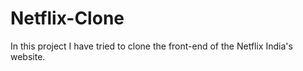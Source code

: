 # Netflix-Clone


In this project I have tried to clone the front-end of the Netflix India's website.
